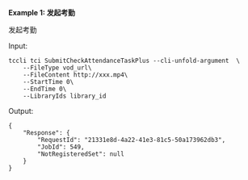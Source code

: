 **Example 1: 发起考勤**

发起考勤

Input: 

```
tccli tci SubmitCheckAttendanceTaskPlus --cli-unfold-argument  \
    --FileType vod_url\
    --FileContent http://xxx.mp4\
    --StartTime 0\
    --EndTime 0\
    --LibraryIds library_id
```

Output: 
```
{
    "Response": {
        "RequestId": "21331e8d-4a22-41e3-81c5-50a173962db3",
        "JobId": 549,
        "NotRegisteredSet": null
    }
}
```

